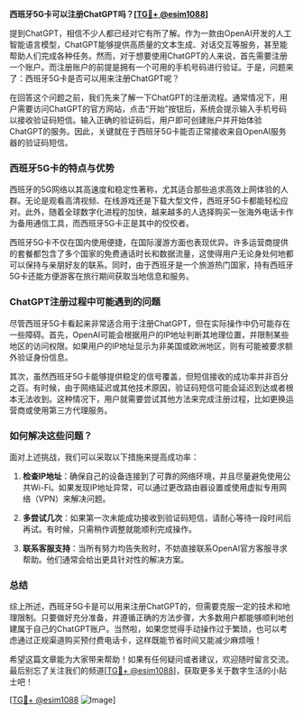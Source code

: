 **西班牙5G卡可以注册ChatGPT吗？[[TG💪+ @esim1088](https://t.me/s/esim1088)]**

提到ChatGPT，相信不少人都已经对它有所了解。作为一款由OpenAI开发的人工智能语言模型，ChatGPT能够提供高质量的文本生成、对话交互等服务，甚至能帮助人们完成各种任务。然而，对于想要使用ChatGPT的人来说，首先需要注册一个账户。而注册账户的前提是拥有一个可用的手机号码进行验证。于是，问题来了：西班牙5G卡是否可以用来注册ChatGPT呢？

在回答这个问题之前，我们先来了解一下ChatGPT的注册流程。通常情况下，用户需要访问ChatGPT的官方网站，点击“开始”按钮后，系统会提示输入手机号码以接收验证码短信。输入正确的验证码后，用户即可创建账户并开始体验ChatGPT的服务。因此，关键就在于西班牙5G卡能否正常接收来自OpenAI服务器的验证码短信。

### 西班牙5G卡的特点与优势

西班牙的5G网络以其高速度和稳定性著称，尤其适合那些追求高效上网体验的人群。无论是观看高清视频、在线游戏还是下载大型文件，西班牙5G卡都能轻松应对。此外，随着全球数字化进程的加快，越来越多的人选择购买一张海外电话卡作为备用通信工具，而西班牙5G卡正是其中的佼佼者。

西班牙5G卡不仅在国内使用便捷，在国际漫游方面也表现优异。许多运营商提供的套餐都包含了多个国家的免费通话时长和数据流量，这使得用户无论身处何地都可以保持与亲朋好友的联系。同时，由于西班牙是一个旅游热门国家，持有西班牙5G卡还能方便游客在旅行期间获取当地信息和服务。

### ChatGPT注册过程中可能遇到的问题

尽管西班牙5G卡看起来非常适合用于注册ChatGPT，但在实际操作中仍可能存在一些障碍。首先，OpenAI可能会根据用户的IP地址判断其地理位置，并限制某些地区的访问权限。如果用户的IP地址显示为非美国或欧洲地区，则有可能被要求额外验证身份信息。

其次，虽然西班牙5G卡能够提供稳定的信号覆盖，但短信接收的成功率并非百分之百。有时候，由于网络延迟或其他技术原因，验证码短信可能会延迟到达或者根本无法收到。这种情况下，用户就需要尝试其他方法来完成注册过程，比如更换运营商或使用第三方代理服务。

### 如何解决这些问题？

面对上述挑战，我们可以采取以下措施来提高成功率：

1. **检查IP地址**：确保自己的设备连接到了可靠的网络环境，并且尽量避免使用公共Wi-Fi。如果发现IP地址异常，可以通过更改路由器设置或使用虚拟专用网络（VPN）来解决问题。

2. **多尝试几次**：如果第一次未能成功接收到验证码短信，请耐心等待一段时间后再试。有时候，只需稍作调整就能顺利完成操作。

3. **联系客服支持**：当所有努力均告失败时，不妨直接联系OpenAI官方客服寻求帮助。他们通常会给出更具针对性的解决方案。

### 总结

综上所述，西班牙5G卡是可以用来注册ChatGPT的，但需要克服一定的技术和地理限制。只要做好充分准备，并遵循正确的方法步骤，大多数用户都能够顺利地创建属于自己的ChatGPT账户。当然啦，如果您觉得手动操作过于繁琐，也可以考虑通过正规渠道购买预付费电话卡，这样既能节省时间又能减少麻烦哦！

希望这篇文章能为大家带来帮助！如果有任何疑问或者建议，欢迎随时留言交流。最后别忘了关注我们的频道[[TG💪+ @esim1088](https://t.me/s/esim1088)]，获取更多关于数字生活的小贴士吧！

[[TG💪+ @esim1088](https://t.me/s/esim1088) ![Image](https://i.postimg.cc/4NQfJmqS/Snipaste-2025-05-13-00-14-12.png)]